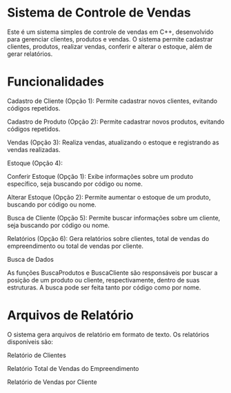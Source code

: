 # Sistema de Controle de Vendas

Este é um sistema simples de controle de vendas em C++, desenvolvido para gerenciar clientes, produtos e vendas. 
O sistema permite cadastrar clientes, produtos, realizar vendas, conferir e alterar o estoque, além de gerar relatórios.

# Funcionalidades

Cadastro de Cliente (Opção 1): Permite cadastrar novos clientes, evitando códigos repetidos.

Cadastro de Produto (Opção 2): Permite cadastrar novos produtos, evitando códigos repetidos.

Vendas (Opção 3): Realiza vendas, atualizando o estoque e registrando as vendas realizadas.

Estoque (Opção 4):

Conferir Estoque (Opção 1): Exibe informações sobre um produto específico, seja buscando por código ou nome.

Alterar Estoque (Opção 2): Permite aumentar o estoque de um produto, buscando por código ou nome.

Busca de Cliente (Opção 5): Permite buscar informações sobre um cliente, seja buscando por código ou nome.

Relatórios (Opção 6): Gera relatórios sobre clientes, total de vendas do empreendimento ou total de vendas por cliente.

Busca de Dados

As funções BuscaProdutos e BuscaCliente são responsáveis por buscar a posição de um produto ou cliente, respectivamente, dentro de suas estruturas. A busca pode ser feita tanto por código como por nome.

# Arquivos de Relatório

O sistema gera arquivos de relatório em formato de texto. Os relatórios disponíveis são:

Relatório de Clientes

Relatório Total de Vendas do Empreendimento

Relatório de Vendas por Cliente
